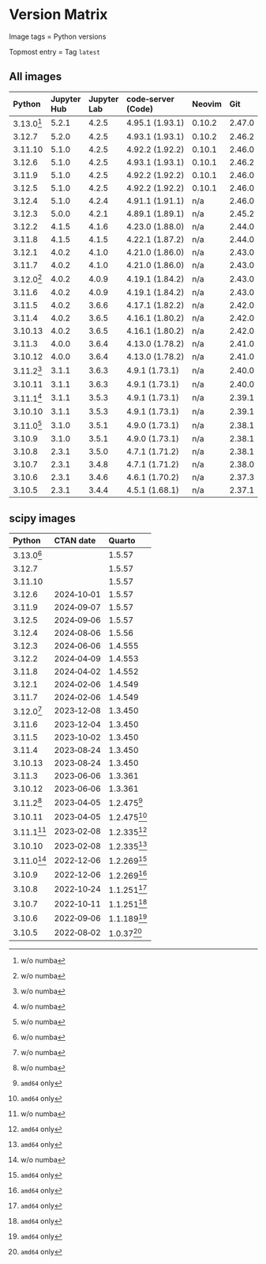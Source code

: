 # Version Matrix

Image tags = Python versions

Topmost entry = Tag `latest`

## All images

| Python     | Jupyter Hub | Jupyter Lab | code‑server (Code) | Neovim | Git    | Git LFS | Pandoc | Linux distro |
|:-----------|:------------|:------------|:-------------------|:-------|:-------|:--------|:-------|:-------------|
| 3.13.0[^1] | 5.2.1       | 4.2.5       | 4.95.1 (1.93.1)    | 0.10.2 | 2.47.0 | 3.5.1   | 3.2    | Debian 12    |
| 3.12.7     | 5.2.0       | 4.2.5       | 4.93.1 (1.93.1)    | 0.10.2 | 2.46.2 | 3.5.1   | 3.2    | Debian 12    |
| 3.11.10    | 5.1.0       | 4.2.5       | 4.92.2 (1.92.2)    | 0.10.1 | 2.46.0 | 3.5.1   | 3.2    | Debian 12    |
| 3.12.6     | 5.1.0       | 4.2.5       | 4.93.1 (1.93.1)    | 0.10.1 | 2.46.2 | 3.5.1   | 3.2    | Debian 12    |
| 3.11.9     | 5.1.0       | 4.2.5       | 4.92.2 (1.92.2)    | 0.10.1 | 2.46.0 | 3.5.1   | 3.2    | Debian 12    |
| 3.12.5     | 5.1.0       | 4.2.5       | 4.92.2 (1.92.2)    | 0.10.1 | 2.46.0 | 3.5.1   | 3.2    | Debian 12    |
| 3.12.4     | 5.1.0       | 4.2.4       | 4.91.1 (1.91.1)    | n/a    | 2.46.0 | 3.5.1   | 3.2    | Debian 12    |
| 3.12.3     | 5.0.0       | 4.2.1       | 4.89.1 (1.89.1)    | n/a    | 2.45.2 | 3.5.1   | 3.1.11 | Debian 12    |
| 3.12.2     | 4.1.5       | 4.1.6       | 4.23.0 (1.88.0)    | n/a    | 2.44.0 | 3.5.1   | 3.1.11 | Debian 12    |
| 3.11.8     | 4.1.5       | 4.1.5       | 4.22.1 (1.87.2)    | n/a    | 2.44.0 | 3.5.1   | 3.1.11 | Debian 12    |
| 3.12.1     | 4.0.2       | 4.1.0       | 4.21.0 (1.86.0)    | n/a    | 2.43.0 | 3.4.1   | 3.1.11 | Debian 12    |
| 3.11.7     | 4.0.2       | 4.1.0       | 4.21.0 (1.86.0)    | n/a    | 2.43.0 | 3.4.1   | 3.1.11 | Debian 12    |
| 3.12.0[^1] | 4.0.2       | 4.0.9       | 4.19.1 (1.84.2)    | n/a    | 2.43.0 | 3.4.0   | 3.1.1  | Debian 12    |
| 3.11.6     | 4.0.2       | 4.0.9       | 4.19.1 (1.84.2)    | n/a    | 2.43.0 | 3.4.0   | 3.1.1  | Debian 12    |
| 3.11.5     | 4.0.2       | 3.6.6       | 4.17.1 (1.82.2)    | n/a    | 2.42.0 | 3.4.0   | 3.1.1  | Debian 12    |
| 3.11.4     | 4.0.2       | 3.6.5       | 4.16.1 (1.80.2)    | n/a    | 2.42.0 | 3.4.0   | 3.1.1  | Debian 12    |
| 3.10.13    | 4.0.2       | 3.6.5       | 4.16.1 (1.80.2)    | n/a    | 2.42.0 | 3.4.0   | 3.1.1  | Debian 12    |
| 3.11.3     | 4.0.0       | 3.6.4       | 4.13.0 (1.78.2)    | n/a    | 2.41.0 | 3.3.0   | 3.1.1  | Debian 11    |
| 3.10.12    | 4.0.0       | 3.6.4       | 4.13.0 (1.78.2)    | n/a    | 2.41.0 | 3.3.0   | 3.1.1  | Debian 11    |
| 3.11.2[^1] | 3.1.1       | 3.6.3       | 4.9.1 (1.73.1)     | n/a    | 2.40.0 | 3.3.0   | 2.19.2 | Debian 11    |
| 3.10.11    | 3.1.1       | 3.6.3       | 4.9.1 (1.73.1)     | n/a    | 2.40.0 | 3.3.0   | 2.19.2 | Debian 11    |
| 3.11.1[^1] | 3.1.1       | 3.5.3       | 4.9.1 (1.73.1)     | n/a    | 2.39.1 | 3.3.0   | 2.19.2 | Debian 11    |
| 3.10.10    | 3.1.1       | 3.5.3       | 4.9.1 (1.73.1)     | n/a    | 2.39.1 | 3.3.0   | 2.19.2 | Debian 11    |
| 3.11.0[^1] | 3.1.0       | 3.5.1       | 4.9.0 (1.73.1)     | n/a    | 2.38.1 | 3.3.0   | 2.19.2 | Debian 11    |
| 3.10.9     | 3.1.0       | 3.5.1       | 4.9.0 (1.73.1)     | n/a    | 2.38.1 | 3.3.0   | 2.19.2 | Debian 11    |
| 3.10.8     | 2.3.1       | 3.5.0       | 4.7.1 (1.71.2)     | n/a    | 2.38.1 | 3.2.0   | 2.19.2 | Debian 11    |
| 3.10.7     | 2.3.1       | 3.4.8       | 4.7.1 (1.71.2)     | n/a    | 2.38.0 | 3.2.0   | 2.19.2 | Debian 11    |
| 3.10.6     | 2.3.1       | 3.4.6       | 4.6.1 (1.70.2)     | n/a    | 2.37.3 | 3.2.0   | 2.19.2 | Debian 11    |
| 3.10.5     | 2.3.1       | 3.4.4       | 4.5.1 (1.68.1)     | n/a    | 2.37.1 | 3.2.0   | 2.18   | Debian 11    |

## scipy images

| Python     | CTAN date  | Quarto      |
|:-----------|:-----------|:------------|
| 3.13.0[^1] |            | 1.5.57      |
| 3.12.7     |            | 1.5.57      |
| 3.11.10    |            | 1.5.57      |
| 3.12.6     | 2024‑10‑01 | 1.5.57      |
| 3.11.9     | 2024‑09‑07 | 1.5.57      |
| 3.12.5     | 2024‑09‑06 | 1.5.57      |
| 3.12.4     | 2024‑08‑06 | 1.5.56      |
| 3.12.3     | 2024‑06‑06 | 1.4.555     |
| 3.12.2     | 2024‑04‑09 | 1.4.553     |
| 3.11.8     | 2024‑04‑02 | 1.4.552     |
| 3.12.1     | 2024‑02‑06 | 1.4.549     |
| 3.11.7     | 2024‑02‑06 | 1.4.549     |
| 3.12.0[^1] | 2023‑12‑08 | 1.3.450     |
| 3.11.6     | 2023‑12‑04 | 1.3.450     |
| 3.11.5     | 2023‑10‑02 | 1.3.450     |
| 3.11.4     | 2023‑08‑24 | 1.3.450     |
| 3.10.13    | 2023‑08‑24 | 1.3.450     |
| 3.11.3     | 2023‑06‑06 | 1.3.361     |
| 3.10.12    | 2023‑06‑06 | 1.3.361     |
| 3.11.2[^1] | 2023‑04‑05 | 1.2.475[^2] |
| 3.10.11    | 2023‑04‑05 | 1.2.475[^2] |
| 3.11.1[^1] | 2023‑02‑08 | 1.2.335[^2] |
| 3.10.10    | 2023‑02‑08 | 1.2.335[^2] |
| 3.11.0[^1] | 2022‑12‑06 | 1.2.269[^2] |
| 3.10.9     | 2022‑12‑06 | 1.2.269[^2] |
| 3.10.8     | 2022‑10‑24 | 1.1.251[^2] |
| 3.10.7     | 2022‑10‑11 | 1.1.251[^2] |
| 3.10.6     | 2022‑09‑06 | 1.1.189[^2] |
| 3.10.5     | 2022‑08‑02 | 1.0.37[^2]  |

[^1]: w/o numba  
[^2]: `amd64` only
